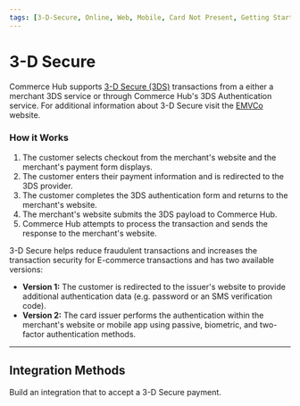 ```yaml
---
tags: [3-D-Secure, Online, Web, Mobile, Card Not Present, Getting Started]
---
```


# 3-D Secure

Commerce Hub supports [3-D Secure (3DS)](?path=docs/Resources/FAQs-Glossary/Glossary.md#3-d-secure) transactions from a either a merchant 3DS service or through Commerce Hub's 3DS Authentication service. For additional information about 3-D Secure visit the [EMVCo](https://www.emvco.com/emv-technologies/3d-secure/) website.

### How it Works

1. The customer selects checkout from the merchant's website and the merchant's payment form displays.
2. The customer enters their payment information and is redirected to the 3DS provider.
3. The customer completes the 3DS authentication form and returns to the merchant's website.
4. The merchant's website submits the 3DS payload to Commerce Hub.
5. Commerce Hub attempts to process the transaction and sends the response to the merchant's website.

3-D Secure helps reduce fraudulent transactions and increases the transaction security for E-commerce transactions and has two available versions:

- **Version 1:** The customer is redirected to the issuer's website to provide additional authentication data (e.g. password or an SMS verification code).
- **Version 2:** The card issuer performs the authentication within the merchant's website or mobile app using passive, biometric, and two-factor authentication methods.

---

## Integration Methods

Build an integration that to accept a 3-D Secure payment.

<!-- type: row -->

<!-- type: card
title: Merchant Managed
description: Allows the 3DS authentication details that were completed by a third-party provider to be passed in the payment authorization transaction to Commerce Hub.
link: ?path=docs/Online-Mobile-Digital/3D-Secure/Merchant-Managed-3DS.md
-->

<!-- type: card
title: Native
description: Allows the integration directly with Commerce Hub to obtain the 3DS authentication details and process the payment authorization transaction within the merchant's website or mobile app.
link: 
-->

<!-- type: card
title: Redirect
description: Allows the integration directly with Commerce Hub to obtain the 3DS authentication details and process the payment authorization transaction after the customer is redirected to the issuer's website..
link: 
-->

<!-- type: row-end -->
